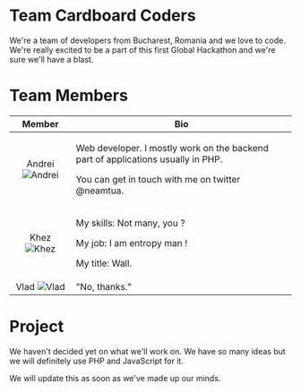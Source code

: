 Team Cardboard Coders
================

We're a team of developers from Bucharest, Romania and we love to code. We're really excited to be a part of this first Global Hackathon and we're sure we'll have a blast.


Team Members
===========================

| Member | Bio
|:---: |--- 
| Andrei ![Andrei](https://pbs.twimg.com/profile_images/1401901846/me_crop_200x200.jpg) | <p>Web developer.  I mostly work on the backend part of applications usually in PHP. </p><p>You can get in touch with me on twitter @neamtua.</p> |
| Khez ![Khez](https://dl.dropboxusercontent.com/u/8039858/khez02.png) | <p>My skills: Not many, you ?</p><p>My job: I am entropy man ! </p><p>My title: Wall.</p>
| Vlad ![Vlad](https://pbs.twimg.com/profile_images/479548892145410048/zdErLGTX_200x200.png) | "No, thanks."


Project
=======
We haven't decided yet on what we'll work on. We have so many ideas but we will definitely use PHP and JavaScript for it.

We will update this as soon as we've made up our minds.

